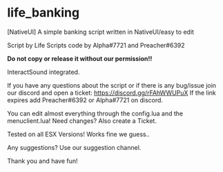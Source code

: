 # life_banking
[NativeUI] A simple banking script written in NativeUI/easy to edit

Script by Life Scripts code by Alpha#7721 and Preacher#6392

**Do not copy or release it without our permission!!**

InteractSound integrated.

If you have any questions about the script or if there is any bug/issue join our discord and open a ticket: https://discord.gg/rFAhWWUPuX If the link expires add Preacher#6392 or Alpha#7721 on discord.

You can edit almost everything through the config.lua and the menuclient.lua! Need changes? Also create a Ticket.

Tested on all ESX Versions! Works fine we guess..

Any suggestions? Use our suggestion channel.

Thank you and have fun!
